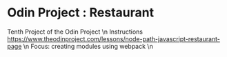 # Odin Project : Restaurant
Tenth Project of the Odin Project \n
Instructions https://www.theodinproject.com/lessons/node-path-javascript-restaurant-page \n
Focus: creating modules using webpack \n
